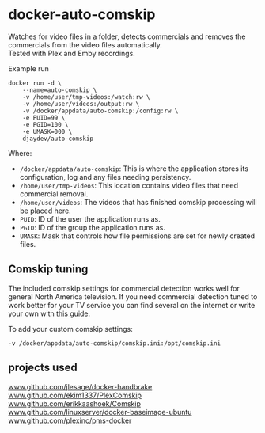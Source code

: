 # docker-auto-comskip

Watches for video files in a folder, detects commercials and removes the commercials from the video files automatically.  
Tested with Plex and Emby recordings.

Example run

```shell
docker run -d \
    --name=auto-comskip \
    -v /home/user/tmp-videos:/watch:rw \
    -v /home/user/videos:/output:rw \
    -v /docker/appdata/auto-comskip:/config:rw \
    -e PUID=99 \
    -e PGID=100 \
    -e UMASK=000 \
    djaydev/auto-comskip
```

Where:

- `/docker/appdata/auto-comskip`: This is where the application stores its configuration, log and any files needing persistency.
- `/home/user/tmp-videos`: This location contains video files that need commercial removal.  
- `/home/user/videos`: The videos that has finished comskip processing will be placed here.  
- `PUID`: ID of the user the application runs as.
- `PGID`: ID of the group the application runs as.
- `UMASK`: Mask that controls how file permissions are set for newly created files.

## Comskip tuning

The included comskip settings for commercial detection works well for general North America television.  If you need commercial detection tuned to work better for your TV service you can find several on the internet or write your own with [this guide](http://www.kaashoek.com/files/tuning.htm).  

To add your custom comskip settings:

```shell
-v /docker/appdata/auto-comskip/comskip.ini:/opt/comskip.ini
```

## projects used

www.github.com/jlesage/docker-handbrake  
www.github.com/ekim1337/PlexComskip  
www.github.com/erikkaashoek/Comskip  
www.github.com/linuxserver/docker-baseimage-ubuntu  
www.github.com/plexinc/pms-docker

